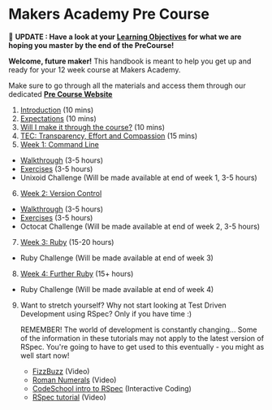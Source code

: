 # Makers Academy Pre Course

:bell: **UPDATE : Have a look at your [Learning Objectives](learning_objectives.md) for what we are hoping you master by the end of the PreCourse!**

**Welcome, future maker!** This handbook is meant to help you get up and ready for your 12 week course at Makers Academy.

Make sure to go through all the materials and access them through our dedicated **[Pre Course Website](http://precourse.makersacademy.com/)**

1. [Introduction](introduction.md) (10 mins)
2. [Expectations](you.md) (10 mins)
3. [Will I make it through the course?](success.md) (10 mins)
4. [TEC: Transparency, Effort and Compassion](tec.md) (15 mins)
5. [Week 1: Command Line](command_line.md)
  - [Walkthrough](/pills/command_line.md) (3-5 hours)
  - [Exercises](/exercises/command_line_exercises.md) (3-5 hours)
  - Unixoid Challenge (Will be made available at end of week 1, 3-5 hours)
6. [Week 2: Version Control](version_control.md)
  - [Walkthrough](/pills/git.md) (3-5 hours)
  - [Exercises](/exercises/git_exercises.md) (3-5 hours)
  - Octocat Challenge (Will be made available at end of week 2, 3-5 hours)
7. [Week 3: Ruby](ruby.md) (15-20 hours)
  - Ruby Challenge (Will be made available at end of week 3)
8. [Week 4: Further Ruby](ruby.md) (15+ hours)
  - Ruby Challenge (Will be made available at end of week 4)
9. Want to stretch yourself? Why not start looking at Test Driven Development using RSpec? Only if you have time :)

    REMEMBER! The world of development is constantly changing... Some of the information in these tutorials may not apply to the     latest version of RSpec. You're going to have to get used to this eventually - you might as well start now!

    - [FizzBuzz](https://www.youtube.com/watch?v=CHTep2zQVAc) (Video)
    - [Roman Numerals](https://www.youtube.com/watch?v=b0A6OKHtez4) (Video)
    - [CodeSchool intro to RSpec](http://rspec.codeschool.com/levels/1) (Interactive Coding)
    - [RSpec tutorial](https://www.youtube.com/watch?v=JhR9Ib1Ylb8&feature=relmfu) (Video)


